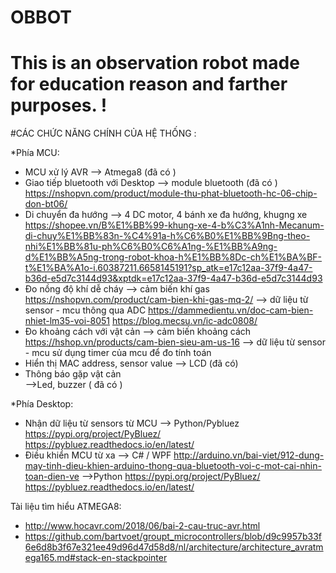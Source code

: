 # OBBOT
This is an observation robot made for education reason and farther purposes. !
=================================================================================

#CÁC CHỨC NĂNG CHÍNH CỦA HỆ THỐNG :
	
*Phía MCU:

- MCU xử lý AVR --> Atmega8 (đã có ) 
- Giao tiếp bluetooth với Desktop 
	--> module bluetooth (đã có ) 
		https://nshopvn.com/product/module-thu-phat-bluetooth-hc-06-chip-don-bt06/
- Di chuyển đa hướng 
	--> 4 DC motor, 4 bánh xe đa hướng, khugng xe  
		https://shopee.vn/B%E1%BB%99-khung-xe-4-b%C3%A1nh-Mecanum-di-chuy%E1%BB%83n-%C4%91a-h%C6%B0%E1%BB%9Bng-theo-nhi%E1%BB%81u-ph%C6%B0%C6%A1ng-%E1%BB%A9ng-d%E1%BB%A5ng-trong-robot-khoa-h%E1%BB%8Dc-ch%E1%BA%BF-t%E1%BA%A1o-i.60387211.6658145191?sp_atk=e17c12aa-37f9-4a47-b36d-e5d7c3144d93&xptdk=e17c12aa-37f9-4a47-b36d-e5d7c3144d93
- Đo nồng độ khí dễ cháy 
	--> cảm biến khí gas 
		https://nshopvn.com/product/cam-bien-khi-gas-mq-2/
	--> dữ liệu từ sensor - mcu thông qua ADC
		https://dammedientu.vn/doc-cam-bien-nhiet-lm35-voi-8051
		https://blog.mecsu.vn/ic-adc0808/
- Đo khoảng cách với vật cản
	--> cảm biến khoảng cách  
		https://hshop.vn/products/cam-bien-sieu-am-us-16
	--> dữ liệu từ sensor - mcu sử dụng timer của mcu để đo tính toán		
- Hiển thị MAC address, sensor value 
	--> LCD (đã có) 
- Thông báo gặp vật cản  
	-->Led, buzzer ( đã có ) 
	
*Phía Desktop:

- Nhận dữ liệu từ sensors từ MCU
	--> Python/Pybluez
		https://pypi.org/project/PyBluez/
		https://pybluez.readthedocs.io/en/latest/
- Điều khiển MCU từ xa
	--> C# / WPF
		http://arduino.vn/bai-viet/912-dung-may-tinh-dieu-khien-arduino-thong-qua-bluetooth-voi-c-mot-cai-nhin-toan-dien-ve
	-->Python
		https://pypi.org/project/PyBluez/
		https://pybluez.readthedocs.io/en/latest/
		
Tài liệu tìm hiểu ATMEGA8:
- http://www.hocavr.com/2018/06/bai-2-cau-truc-avr.html
- https://github.com/bartvoet/groupt_microcontrollers/blob/d9c9957b33f6e6d8b3f67e321ee49d96d47d58d8/nl/architecture/architecture_avratmega165.md#stack-en-stackpointer
